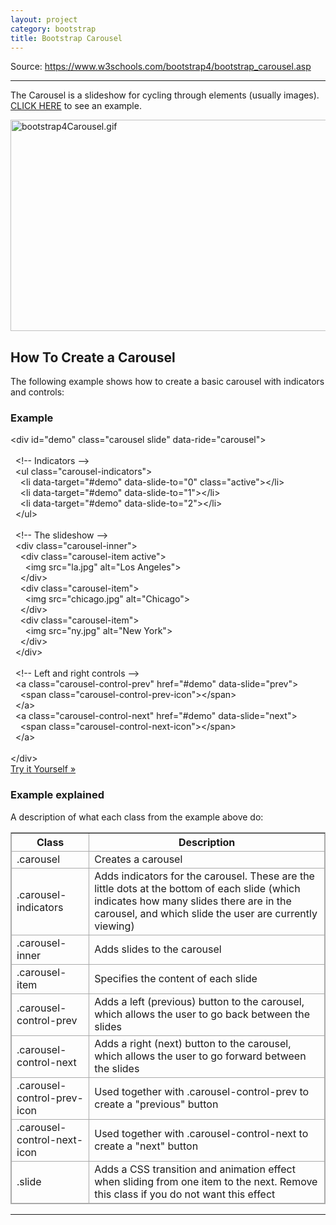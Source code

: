 ```yaml
---
layout: project
category: bootstrap
title: Bootstrap Carousel
---
```

<p>Source: <a href="https://www.w3schools.com/bootstrap4/bootstrap_carousel.asp">https://www.w3schools.com/bootstrap4/bootstrap_carousel.asp</a></p>
<hr>
<p>The Carousel is a slideshow for cycling through elements (usually images). <a href="https://www.w3schools.com/bootstrap4/bootstrap_carousel.asp">CLICK HERE</a> to see an example.</p>
<p><img src="/wd/bootstrap/images/bootstrap4Carousel.gif" alt="bootstrap4Carousel.gif" width="600" height="338"></p>
<h2>How To Create a Carousel</h2>
<p>The following example shows how to create a basic carousel with indicators and controls:</p>
<div class="w3-example">
<h3>Example</h3>
<div class="w3-code notranslate htmlHigh">
<span class="tagnamecolor"><span class="tagcolor">&lt;</span>div<span class="attributecolor"><span> </span>id<span class="attributevaluecolor">="demo"</span><span> </span>class<span class="attributevaluecolor">="carousel slide"</span><span> </span>data-ride<span class="attributevaluecolor">="carousel"</span></span><span class="tagcolor">&gt;</span></span><br><br> <span> </span><span class="commentcolor">&lt;!-- Indicators --&gt;</span><br> <span> </span><span class="tagnamecolor"><span class="tagcolor">&lt;</span>ul<span class="attributecolor"><span> </span>class<span class="attributevaluecolor">="carousel-indicators"</span></span><span class="tagcolor">&gt;</span></span><br>   <span> </span><span class="tagnamecolor"><span class="tagcolor">&lt;</span>li<span class="attributecolor"><span> </span>data-target<span class="attributevaluecolor">="#demo"</span><span> </span>data-slide-to<span class="attributevaluecolor">="0"</span><span> </span>class<span class="attributevaluecolor">="active"</span></span><span class="tagcolor">&gt;</span></span><span class="tagnamecolor"><span class="tagcolor">&lt;</span>/li<span class="tagcolor">&gt;</span></span><br>   <span> </span><span class="tagnamecolor"><span class="tagcolor">&lt;</span>li<span class="attributecolor"><span> </span>data-target<span class="attributevaluecolor">="#demo"</span><span> </span>data-slide-to<span class="attributevaluecolor">="1"</span></span><span class="tagcolor">&gt;</span></span><span class="tagnamecolor"><span class="tagcolor">&lt;</span>/li<span class="tagcolor">&gt;</span></span><br>   <span> </span><span class="tagnamecolor"><span class="tagcolor">&lt;</span>li<span class="attributecolor"><span> </span>data-target<span class="attributevaluecolor">="#demo"</span><span> </span>data-slide-to<span class="attributevaluecolor">="2"</span></span><span class="tagcolor">&gt;</span></span><span class="tagnamecolor"><span class="tagcolor">&lt;</span>/li<span class="tagcolor">&gt;</span></span><br> <span> </span><span class="tagnamecolor"><span class="tagcolor">&lt;</span>/ul<span class="tagcolor">&gt;</span></span><br><br> <span> </span><span class="commentcolor">&lt;!-- The slideshow --&gt;</span><br> <span> </span><span class="tagnamecolor"><span class="tagcolor">&lt;</span>div<span class="attributecolor"><span> </span>class<span class="attributevaluecolor">="carousel-inner"</span></span><span class="tagcolor">&gt;</span></span><br>   <span> </span><span class="tagnamecolor"><span class="tagcolor">&lt;</span>div<span class="attributecolor"><span> </span>class<span class="attributevaluecolor">="carousel-item active"</span></span><span class="tagcolor">&gt;</span></span><br>     <span> </span><span class="tagnamecolor"><span class="tagcolor">&lt;</span>img<span class="attributecolor"><span> </span>src<span class="attributevaluecolor">="la.jpg"</span><span> </span>alt<span class="attributevaluecolor">="Los Angeles"</span></span><span class="tagcolor">&gt;</span></span><br>   <span> </span><span class="tagnamecolor"><span class="tagcolor">&lt;</span>/div<span class="tagcolor">&gt;</span></span><br>   <span> </span><span class="tagnamecolor"><span class="tagcolor">&lt;</span>div<span class="attributecolor"><span> </span>class<span class="attributevaluecolor">="carousel-item"</span></span><span class="tagcolor">&gt;</span></span><br>     <span> </span><span class="tagnamecolor"><span class="tagcolor">&lt;</span>img<span class="attributecolor"><span> </span>src<span class="attributevaluecolor">="chicago.jpg"</span><span> </span>alt<span class="attributevaluecolor">="Chicago"</span></span><span class="tagcolor">&gt;</span></span><br>   <span> </span><span class="tagnamecolor"><span class="tagcolor">&lt;</span>/div<span class="tagcolor">&gt;</span></span><br>   <span> </span><span class="tagnamecolor"><span class="tagcolor">&lt;</span>div<span class="attributecolor"><span> </span>class<span class="attributevaluecolor">="carousel-item"</span></span><span class="tagcolor">&gt;</span></span><br>     <span> </span><span class="tagnamecolor"><span class="tagcolor">&lt;</span>img<span class="attributecolor"><span> </span>src<span class="attributevaluecolor">="ny.jpg"</span><span> </span>alt<span class="attributevaluecolor">="New York"</span></span><span class="tagcolor">&gt;</span></span><br>   <span> </span><span class="tagnamecolor"><span class="tagcolor">&lt;</span>/div<span class="tagcolor">&gt;</span></span><br> <span> </span><span class="tagnamecolor"><span class="tagcolor">&lt;</span>/div<span class="tagcolor">&gt;</span></span><br><br> <span> </span><span class="commentcolor">&lt;!-- Left and right controls --&gt;</span><br> <span> </span><span class="tagnamecolor"><span class="tagcolor">&lt;</span>a<span class="attributecolor"><span> </span>class<span class="attributevaluecolor">="carousel-control-prev"</span><span> </span>href<span class="attributevaluecolor">="#demo"</span><span> </span>data-slide<span class="attributevaluecolor">="prev"</span></span><span class="tagcolor">&gt;</span></span><br>   <span> </span><span class="tagnamecolor"><span class="tagcolor">&lt;</span>span<span class="attributecolor"><span> </span>class<span class="attributevaluecolor">="carousel-control-prev-icon"</span></span><span class="tagcolor">&gt;</span></span><span class="tagnamecolor"><span class="tagcolor">&lt;</span>/span<span class="tagcolor">&gt;</span></span><br> <span> </span><span class="tagnamecolor"><span class="tagcolor">&lt;</span>/a<span class="tagcolor">&gt;</span></span><br> <span> </span><span class="tagnamecolor"><span class="tagcolor">&lt;</span>a<span class="attributecolor"><span> </span>class<span class="attributevaluecolor">="carousel-control-next"</span><span> </span>href<span class="attributevaluecolor">="#demo"</span><span> </span>data-slide<span class="attributevaluecolor">="next"</span></span><span class="tagcolor">&gt;</span></span><br>   <span> </span><span class="tagnamecolor"><span class="tagcolor">&lt;</span>span<span class="attributecolor"><span> </span>class<span class="attributevaluecolor">="carousel-control-next-icon"</span></span><span class="tagcolor">&gt;</span></span><span class="tagnamecolor"><span class="tagcolor">&lt;</span>/span<span class="tagcolor">&gt;</span></span><br> <span> </span><span class="tagnamecolor"><span class="tagcolor">&lt;</span>/a<span class="tagcolor">&gt;</span></span><br><br><span class="tagnamecolor"><span class="tagcolor">&lt;</span>/div<span class="tagcolor">&gt;</span></span>
</div>
<a class="w3-btn w3-margin-bottom" href="https://www.w3schools.com/bootstrap4/tryit.asp?filename=trybs_carousel" >Try it Yourself »</a>
</div>
<h3>Example explained</h3>
<p>A description of what each class from the example above do:</p>
<table style="border-style: solid; border-color: #AAAAAA;" border="1px" cellspacing="0px" cellpadding="5px">
<tbody>
<tr style="border: 1px solid #AAAAAA; padding: 3px; ">
<th>Class</th>
<th>Description</th>
</tr>
<tr style="border: 1px solid #AAAAAA; padding: 3px;">
<td>.carousel</td>
<td>Creates a carousel</td>
</tr>
<tr style="border: 1px solid #AAAAAA; padding: 3px; ">
<td>.carousel-indicators</td>
<td>Adds indicators for the carousel. These are the little dots at the bottom of each slide (which indicates how many slides there are in the carousel, and which slide the user are currently viewing)</td>
</tr>
<tr style="border: 1px solid #AAAAAA; padding: 3px;">
<td>.carousel-inner</td>
<td>Adds slides to the carousel</td>
</tr>
<tr style="border: 1px solid #AAAAAA; padding: 3px; ">
<td>.carousel-item</td>
<td>Specifies the content of each slide</td>
</tr>
<tr style="border: 1px solid #AAAAAA; padding: 3px;">
<td>.carousel-control-prev</td>
<td>Adds a left (previous) button to the carousel, which allows the user to go back between the slides</td>
</tr>
<tr style="border: 1px solid #AAAAAA; padding: 3px; ">
<td>.carousel-control-next</td>
<td>Adds a right (next) button to the carousel, which allows the user to go forward between the slides</td>
</tr>
<tr style="border: 1px solid #AAAAAA; padding: 3px;">
<td>.carousel-control-prev-icon</td>
<td>Used together with .carousel-control-prev to create a "previous" button</td>
</tr>
<tr style="border: 1px solid #AAAAAA; padding: 3px; ">
<td>.carousel-control-next-icon</td>
<td>Used together with .carousel-control-next to create a "next" button</td>
</tr>
<tr style="border: 1px solid #AAAAAA; padding: 3px;">
<td>.slide</td>
<td>Adds a CSS transition and animation effect when sliding from one item to the next. Remove this class if you do not want this effect</td>
</tr>
</tbody>
</table>
<hr>
